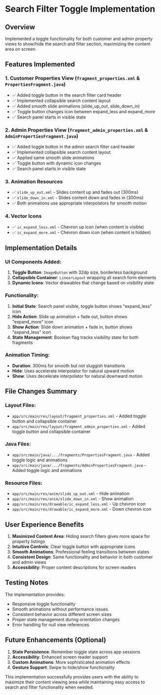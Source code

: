 # Search Filter Toggle Implementation

## Overview
Implemented a toggle functionality for both customer and admin property views to show/hide the search and filter section, maximizing the content area on screen.

## Features Implemented

### 1. Customer Properties View (`fragment_properties.xml` & `PropertiesFragment.java`)
- ✅ Added toggle button in the search filter card header
- ✅ Implemented collapsible search content layout 
- ✅ Added smooth slide animations (slide_up_out, slide_down_in)
- ✅ Toggle button changes icon between expand_less and expand_more
- ✅ Search panel starts in visible state

### 2. Admin Properties View (`fragment_admin_properties.xml` & `AdminPropertiesFragment.java`)
- ✅ Added toggle button in the admin search filter card header
- ✅ Implemented collapsible search content layout
- ✅ Applied same smooth slide animations
- ✅ Toggle button with dynamic icon changes
- ✅ Search panel starts in visible state

### 3. Animation Resources
- ✅ `slide_up_out.xml` - Slides content up and fades out (300ms)
- ✅ `slide_down_in.xml` - Slides content down and fades in (300ms)
- ✅ Both animations use appropriate interpolators for smooth motion

### 4. Vector Icons
- ✅ `ic_expand_less.xml` - Chevron up icon (when content is visible)
- ✅ `ic_expand_more.xml` - Chevron down icon (when content is hidden)

## Implementation Details

### UI Components Added:
1. **Toggle Button**: `ImageButton` with 32dp size, borderless background
2. **Collapsible Container**: `LinearLayout` wrapping all search form elements
3. **Dynamic Icons**: Vector drawables that change based on visibility state

### Functionality:
1. **Initial State**: Search panel visible, toggle button shows "expand_less" icon
2. **Hide Action**: Slide up animation + fade out, button shows "expand_more" icon
3. **Show Action**: Slide down animation + fade in, button shows "expand_less" icon
4. **State Management**: Boolean flag tracks visibility state for both fragments

### Animation Timing:
- **Duration**: 300ms for smooth but not sluggish transitions
- **Hide**: Uses accelerate interpolator for natural upward motion
- **Show**: Uses decelerate interpolator for natural downward motion

## File Changes Summary

### Layout Files:
- `app/src/main/res/layout/fragment_properties.xml` - Added toggle button and collapsible container
- `app/src/main/res/layout/fragment_admin_properties.xml` - Added toggle button and collapsible container

### Java Files:
- `app/src/main/java/.../fragments/PropertiesFragment.java` - Added toggle logic and animations
- `app/src/main/java/.../fragments/AdminPropertiesFragment.java` - Added toggle logic and animations

### Resource Files:
- `app/src/main/res/anim/slide_up_out.xml` - Hide animation
- `app/src/main/res/anim/slide_down_in.xml` - Show animation
- `app/src/main/res/drawable/ic_expand_less.xml` - Up chevron icon
- `app/src/main/res/drawable/ic_expand_more.xml` - Down chevron icon

## User Experience Benefits

1. **Maximized Content Area**: Hiding search filters gives more space for property listings
2. **Intuitive Controls**: Clear toggle button with appropriate icons
3. **Smooth Animations**: Professional feeling transitions between states
4. **Consistent Design**: Same functionality and behavior in both customer and admin views
5. **Accessibility**: Proper content descriptions for screen readers

## Testing Notes

The implementation provides:
- Responsive toggle functionality
- Smooth animations without performance issues
- Consistent behavior across different screen sizes
- Proper state management during orientation changes
- Error handling for null view references

## Future Enhancements (Optional)

1. **State Persistence**: Remember toggle state across app sessions
2. **Accessibility**: Enhanced screen reader support
3. **Custom Animations**: More sophisticated animation effects
4. **Gesture Support**: Swipe to hide/show functionality

This implementation successfully provides users with the ability to maximize their content viewing area while maintaining easy access to search and filter functionality when needed.
